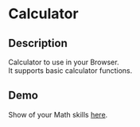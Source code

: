 # Calculator
## Description
Calculator to use in your Browser. <br/>
It supports basic calculator functions.
## Demo
Show of your Math skills [here](https://lucabla.github.io/Calculator/).
